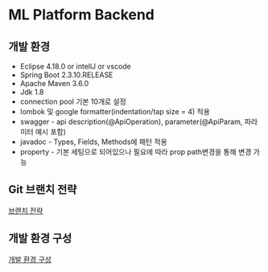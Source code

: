 # ML Platform Backend

## 개발 환경
- Eclipse 4.18.0 or intellJ or vscode
- Spring Boot 2.3.10.RELEASE
- Apache Maven 3.6.0
- Jdk 1.8
- connection pool 기본 10개로 설정
- lombok 및 google formatter(indentation/tap size = 4) 적용
- swagger - api description(@ApiOperation), parameter(@ApiParam, 파라미터 예시 포함)
- javadoc - Types, Fields, Methods에 패턴 적용
- property - 기본 세팅으로 되어있으나 필요에 따라 prop path변경을 통해 변경 가능

## Git 브랜치 전략
[브랜치 전략](http://192.1.4.230/hyperdata/ml-platform-backend/-/wikis/%EB%B8%8C%EB%9E%9C%EC%B9%98%20%EC%A0%84%EB%9E%B5)

## 개발 환경 구성
[개발 환경 구성](http://192.1.4.230/hyperdata/ml-platform-backend/-/wikis/%EA%B0%9C%EB%B0%9C-%ED%99%98%EA%B2%BD-%EA%B5%AC%EC%84%B1)
